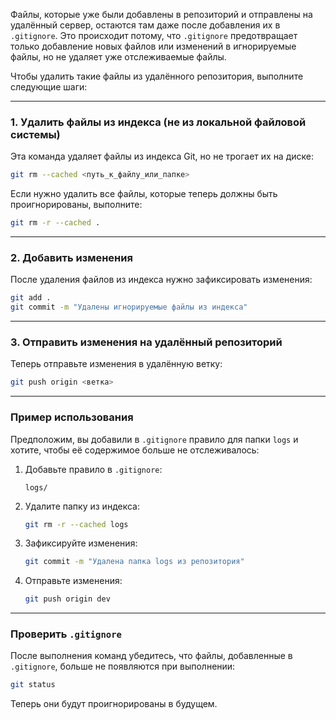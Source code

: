 Файлы, которые уже были добавлены в репозиторий и отправлены на удалённый сервер, остаются там даже после добавления их в `.gitignore`. Это происходит потому, что `.gitignore` предотвращает только добавление новых файлов или изменений в игнорируемые файлы, но не удаляет уже отслеживаемые файлы.

Чтобы удалить такие файлы из удалённого репозитория, выполните следующие шаги:

---

### 1. Удалить файлы из индекса (не из локальной файловой системы)

Эта команда удаляет файлы из индекса Git, но не трогает их на диске:

```bash
git rm --cached <путь_к_файлу_или_папке>
```

Если нужно удалить все файлы, которые теперь должны быть проигнорированы, выполните:

```bash
git rm -r --cached .
```

---

### 2. Добавить изменения

После удаления файлов из индекса нужно зафиксировать изменения:

```bash
git add .
git commit -m "Удалены игнорируемые файлы из индекса"
```

---

### 3. Отправить изменения на удалённый репозиторий

Теперь отправьте изменения в удалённую ветку:

```bash
git push origin <ветка>
```

---

### Пример использования

Предположим, вы добавили в `.gitignore` правило для папки `logs` и хотите, чтобы её содержимое больше не отслеживалось:

1. Добавьте правило в `.gitignore`:
    
    ```
    logs/
    ```
    
2. Удалите папку из индекса:
    
    ```bash
    git rm -r --cached logs
    ```
    
3. Зафиксируйте изменения:
    
    ```bash
    git commit -m "Удалена папка logs из репозитория"
    ```
    
4. Отправьте изменения:
    
    ```bash
    git push origin dev
    ```
    

---

### Проверить `.gitignore`

После выполнения команд убедитесь, что файлы, добавленные в `.gitignore`, больше не появляются при выполнении:

```bash
git status
```

Теперь они будут проигнорированы в будущем.